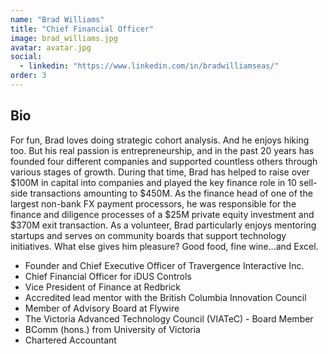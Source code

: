 ```yaml
---
name: "Brad Williams"
title: "Chief Financial Officer"
image: brad_williams.jpg
avatar: avatar.jpg
social:
  - linkedin: "https://www.linkedin.com/in/bradwilliamseas/"
order: 3
---
```


## Bio

For fun, Brad loves doing strategic cohort analysis. And he enjoys hiking too. But his real passion is entrepreneurship, and in the past 20 years has founded four different companies and supported countless others through various stages of growth. During that time, Brad has helped to raise over $100M in capital into companies and played the key finance role in 10 sell-side transactions amounting to $450M. As the finance head of one of the largest non-bank FX payment processors, he was responsible for the finance and diligence processes of a $25M private equity investment and $370M exit transaction. As a volunteer, Brad particularly enjoys mentoring startups and serves on community boards that support technology initiatives. What else gives him pleasure? Good food, fine wine...and Excel. 

- Founder and Chief Executive Officer of Travergence Interactive Inc.
- Chief Financial Officer for iDUS Controls
- Vice President of Finance at Redbrick
- Accredited lead mentor with the British Columbia Innovation Council
- Member of Advisory Board at Flywire
- The Victoria Advanced Technology Council (VIATeC) - Board Member
- BComm (hons.) from University of Victoria
- Chartered Accountant

